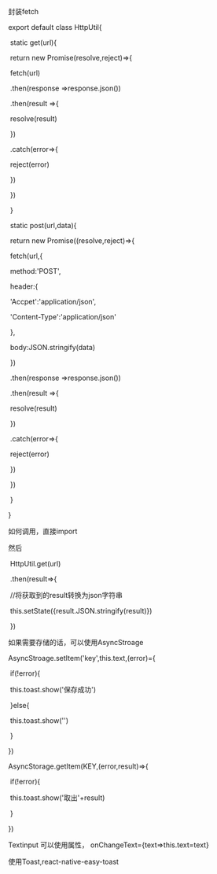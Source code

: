 封装fetch



export default class HttpUtil{

​	static get(url){

​		return new Promise(resolve,reject)=>{

​			fetch(url)

​				.then(response =>response.json())

​				.then(result =>{

​					resolve(result)

​			})

​				.catch(error=>{

​					reject(error)

​			})

​		})

​	}



​	static post(url,data){

​		return new Promise((resolve,reject)=>{

​			fetch(url,{

​				method:'POST',

​				header:{

​					'Accpet':'application/json',

​					'Content-Type':'application/json'​				

​				},

​				body:JSON.stringify(data) 

​			}) 

​			.then(response =>response.json())

​				.then(result =>{

​					resolve(result)

​			})

​				.catch(error=>{

​					reject(error)

​			})

​		})

​	}

} 

如何调用，直接import

然后

​     HttpUtil.get(url)

​		.then(result=>{

​			//将获取到的result转换为json字符串

​			this.setState({result.JSON.stringify(result)})

​		})







如果需要存储的话，可以使用AsyncStroage



AsyncStroage.setItem('key',this.text,(error)={

​	if(!error){

​		this.toast.show('保存成功')

​	}else{

​		this.toast.show('')

​	}

})



AsyncStorage.getItem(KEY,(error,result)=>{

​	if(!error){

​		this.toast.show('取出'+result)

​	}

})





Textinput 可以使用属性， onChangeText={text=>this.text=text}





 使用Toast,react-native-easy-toast


